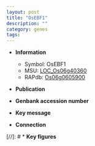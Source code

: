 ```yaml
---
layout: post
title: "OsEBF1"
description: ""
category: genes
tags: 
---
```


* **Information**  
    + Symbol: OsEBF1  
    + MSU: [LOC_Os06g40360](http://rice.uga.edu/cgi-bin/ORF_infopage.cgi?orf=LOC_Os06g40360)  
    + RAPdb: [Os06g0605900](http://rapdb.dna.affrc.go.jp/viewer/gbrowse_details/irgsp1?name=Os06g0605900)  

* **Publication**  

* **Genbank accession number**  

* **Key message**  

* **Connection**  

[//]: # * **Key figures**  


